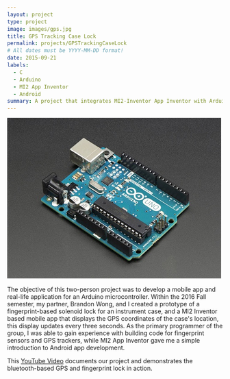 ```yaml
---
layout: project
type: project
image: images/gps.jpg
title: GPS Tracking Case Lock
permalink: projects/GPSTrackingCaseLock
# All dates must be YYYY-MM-DD format!
date: 2015-09-21
labels:
  - C
  - Arduino
  - MI2 App Inventor
  - Android
summary: A project that integrates MI2-Inventor App Inventor with Arduino microcontrollers. My partner and I developed a bluetooth-based mobile app that keeps track of an instrument case, which also has a fingerprint-based lock integrated through an Arduino Uno.
---
```


<img class="ui medium rounded image" src="../images/arduino.jpg">

The objective of this two-person project was to develop a mobile app and real-life application for an Arduino microcontroller. Within the 2016 Fall semester, my partner, Brandon Wong, and I created a prototype of a fingerprint-based solenoid lock for an instrument case, and a MI2 Inventor based mobile app that displays the GPS coordinates of the case's location, this display updates every three seconds. As the primary programmer of the group, I was able to gain experience with building code for fingerprint sensors and GPS trackers, while MI2 App Inventor gave me a simple introduction to Android app development. 
 
This [YouTube Video](https://www.youtube.com/watch?v=izAxeNXCFF8) documents our project and demonstrates the bluetooth-based GPS and fingerprint lock in action.
